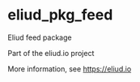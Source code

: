 # eliud_pkg_feed

Eliud feed package

Part of the eliud.io project

More information, see https://eliud.io
